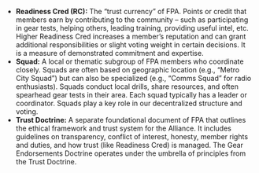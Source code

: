 - **Readiness Cred (RC):** The “trust currency” of FPA. Points or credit that members earn by contributing to the community – such as participating in gear tests, helping others, leading training, providing useful intel, etc. Higher Readiness Cred increases a member’s reputation and can grant additional responsibilities or slight voting weight in certain decisions. It is a measure of demonstrated commitment and expertise.  
- **Squad:** A local or thematic subgroup of FPA members who coordinate closely. Squads are often based on geographic location (e.g., “Metro City Squad”) but can also be specialized (e.g., “Comms Squad” for radio enthusiasts). Squads conduct local drills, share resources, and often spearhead gear tests in their area. Each squad typically has a leader or coordinator. Squads play a key role in our decentralized structure and voting.  
- **Trust Doctrine:** A separate foundational document of FPA that outlines the ethical framework and trust system for the Alliance. It includes guidelines on transparency, conflict of interest, honesty, member rights and duties, and how trust (like Readiness Cred) is managed. The Gear Endorsements Doctrine operates under the umbrella of principles from the Trust Doctrine.